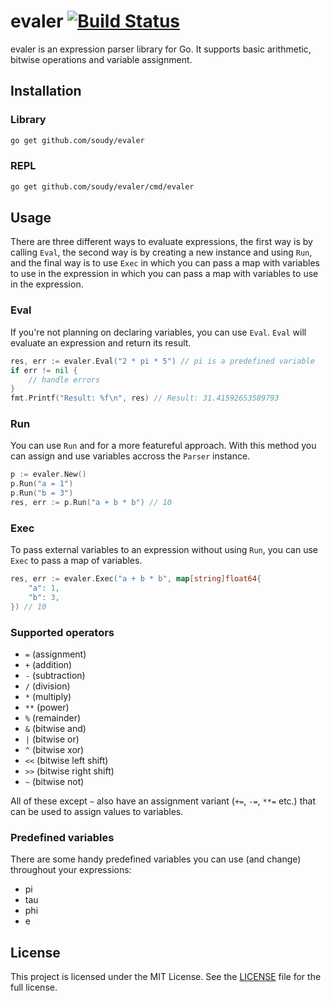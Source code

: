 evaler [![Build Status](https://travis-ci.org/soudy/evaler.svg?branch=master)](https://travis-ci.org/soudy/evaler)
===============
evaler is an expression parser library for Go. It supports basic arithmetic,
bitwise operations and variable assignment.

## Installation
### Library
```bash
go get github.com/soudy/evaler
```

### REPL
```bash
go get github.com/soudy/evaler/cmd/evaler
```

## Usage
There are three different ways to evaluate expressions, the first way is by
calling `Eval`, the second way is by creating a new instance and using `Run`,
and the final way is to use `Exec` in which you can pass a map with variables to
use in the expression in which you can pass a map with variables to use in the
expression.

### Eval
If you're not planning on declaring variables, you can use `Eval`. `Eval`
will evaluate an expression and return its result.

```go
res, err := evaler.Eval("2 * pi * 5") // pi is a predefined variable
if err != nil {
    // handle errors
}
fmt.Printf("Result: %f\n", res) // Result: 31.41592653589793
```

### Run
You can use `Run` and for a more featureful approach. With this method you can
assign and use variables accross the `Parser` instance.

```go
p := evaler.New()
p.Run("a = 1")
p.Run("b = 3")
res, err := p.Run("a + b * b") // 10
```

### Exec
To pass external variables to an expression without using `Run`, you can use
`Exec` to pass a map of variables.

```go
res, err := evaler.Exec("a + b * b", map[string]float64{
    "a": 1,
    "b": 3,
}) // 10
```


### Supported operators
- `=` (assignment)
- `+` (addition)
- `-` (subtraction)
- `/` (division)
- `*` (multiply)
- `**` (power)
- `%` (remainder)
- `&` (bitwise and)
- `|` (bitwise or)
- `^` (bitwise xor)
- `<<` (bitwise left shift)
- `>>` (bitwise right shift)
- `~` (bitwise not)

All of these except `~` also have an assignment variant (`+=`, `-=`,
`**=` etc.) that can be used to assign values to variables.

### Predefined variables
There are some handy predefined variables you can use (and change) throughout
your expressions:

- pi
- tau
- phi
- e

## License
This project is licensed under the MIT License. See the [LICENSE](https://github.com/soudy/evaler/blob/master/LICENSE) file for the full license.
